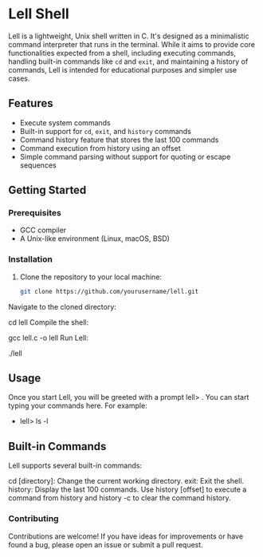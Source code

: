 # Lell Shell

Lell is a lightweight, Unix shell written in C. It's designed as a minimalistic command interpreter that runs in the terminal. While it aims to provide core functionalities expected from a shell, including executing commands, handling built-in commands like `cd` and `exit`, and maintaining a history of commands, Lell is intended for educational purposes and simpler use cases.

## Features

- Execute system commands
- Built-in support for `cd`, `exit`, and `history` commands
- Command history feature that stores the last 100 commands
- Command execution from history using an offset
- Simple command parsing without support for quoting or escape sequences

## Getting Started

### Prerequisites

- GCC compiler
- A Unix-like environment (Linux, macOS, BSD)

### Installation

1. Clone the repository to your local machine:

   ```sh
   git clone https://github.com/yourusername/lell.git
Navigate to the cloned directory:

cd lell
Compile the shell:

gcc lell.c -o lell
Run Lell:

./lell

## Usage
Once you start Lell, you will be greeted with a prompt lell> . You can start typing your commands here. For example:

- lell> ls -l

## Built-in Commands
Lell supports several built-in commands:

cd [directory]: Change the current working directory.
exit: Exit the shell.
history: Display the last 100 commands. Use history [offset] to execute a command from history and history -c to clear the command history.

### Contributing
Contributions are welcome! If you have ideas for improvements or have found a bug, please open an issue or submit a pull request.
